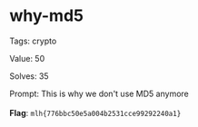 
why-md5
=======


Tags: crypto

Value: 50

Solves: 35

Prompt: This is why we don't use MD5 anymore </br> </br> **Flag**: `mlh{776bbc50e5a004b2531cce99292240a1}`
